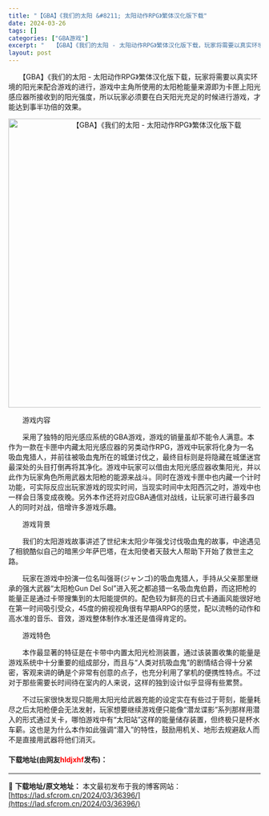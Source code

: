 ```yaml
---
title: "【GBA】《我们的太阳 &#8211; 太阳动作RPG》繁体汉化版下载"
date: 2024-03-26
tags: []
categories: ["GBA游戏"]
excerpt: "　　【GBA】《我们的太阳 - 太阳动作RPG》繁体汉化版下载，玩家将需要以真实环境的阳光来配合游戏的进行，游戏中主角所使用的太阳枪能量来源即为卡匣上阳光感应器所接收到的阳光强度，所以玩家必须要在白天阳光充足的时候进行游戏，才能达到事半功倍的效果。 　　游戏内容 　　采用了独特的阳光感应系统的GBA&hellip;"
layout: post
---
```


 <p>　　【GBA】《我们的太阳 - 太阳动作RPG》繁体汉化版下载，玩家将需要以真实环境的阳光来配合游戏的进行，游戏中主角所使用的太阳枪能量来源即为卡匣上阳光感应器所接收到的阳光强度，所以玩家必须要在白天阳光充足的时候进行游戏，才能达到事半功倍的效果。</p> <p align="center"><img align="" border="0" src="https://lad.sfcrom.cn/wp-content/uploads/2024/03/20240326_6602656a03eaf.png" width="577" alt="【GBA】《我们的太阳 - 太阳动作RPG》繁体汉化版下载" /></p> <p>　　游戏内容</p> <p>　　采用了独特的阳光感应系统的GBA游戏，游戏的销量虽却不能令人满意。本作为一款在卡匣中内藏太阳光感应器的另类动作RPG，游戏中玩家将化身为一名吸血鬼猎人，并前往被吸血鬼所在的城堡讨伐之，最终目标则是将隐藏在城堡迷宫最深处的头目打倒再将其净化。游戏中玩家可以借由太阳光感应器收集阳光，并以此作为玩家角色所用武器太阳枪的能源来战斗。同时在游戏卡匣中也内藏一个计时功能，可实际反应出玩家游戏的现实时间，当现实时间中太阳西沉之时，游戏中也一样会日落变成夜晚。另外本作还将对应GBA通信对战线，让玩家可进行最多四人的同时对战，倍增许多游戏乐趣。</p> <p>　　游戏背景</p> <p>　　我们的太阳游戏故事讲述了世纪末太阳少年强戈讨伐吸血鬼的故事，中途遇见了相貌酷似自己的暗黑少年萨巴塔，在太阳使者天鼓大人帮助下开始了救世主之路。</p> <p>　　玩家在游戏中扮演一位名叫强哥(ジャンゴ)的吸血鬼猎人，手持从父亲那里继承的强大武器&ldquo;太阳枪Gun Del Sol&rdquo;进入死之都追猎一名吸血鬼伯爵，而这把枪的能量正是通过卡带搜集到的太阳能提供的。配色较为鲜亮的日式卡通画风能很好地在第一时间吸引受众，45度的俯视视角很有早期ARPG的感觉，配以流畅的动作和高水准的音乐、音效，游戏整体制作水准还是值得肯定的。</p> <p>　　游戏特色</p> <p>　　本作最显著的特征是在卡带中内置太阳光检测装置，通过该装置收集的能量是游戏系统中十分重要的组成部分，而且与&ldquo;人类对抗吸血鬼&rdquo;的剧情结合得十分紧密，客观来讲的确是个非常有创意的点子，也充分利用了掌机的便携性特点。不过对于那些需要长时间待在室内的人来说，这样的独到设计似乎显得有些累赘。</p> <p>　　不过玩家很快发现只能用太阳光给武器充能的设定实在有些过于苛刻，能量耗尽之后太阳枪便会无法发射，玩家想要继续游戏便只能像&ldquo;潜龙谍影&rdquo;系列那样用潜入的形式通过关卡，哪怕游戏中有&ldquo;太阳站&rdquo;这样的能量储存装置，但终极只是杯水车薪。这也是为什么本作如此强调&ldquo;潜入&rdquo;的特性，鼓励用机关、地形去规避敌人而不是直接用武器将他们消灭。</p> <p><h4>下载地址(由网友<font color="red">hldjxhf</font>发布)：</h4></p> 

---
📖 **下载地址/原文地址：** 本文最初发布于我的博客网站：[https://lad.sfcrom.cn/2024/03/36396/](https://lad.sfcrom.cn/2024/03/36396/)
